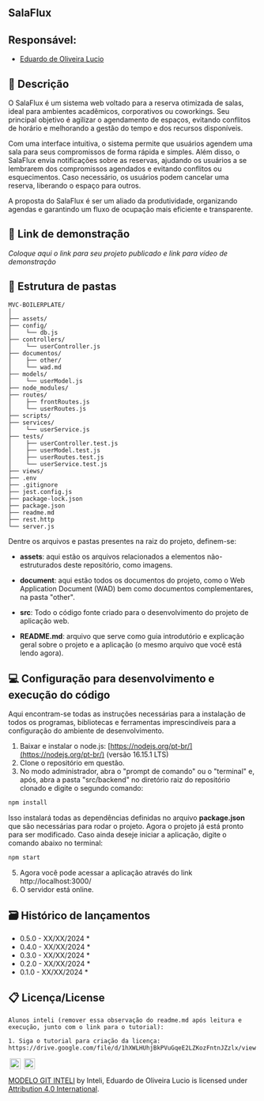 ## SalaFlux

## Responsável: 

- <a href="https://www.linkedin.com/in/eduardooliveiralucio">Eduardo de Oliveira Lucio</a>

## 📝 Descrição

O SalaFlux é um sistema web voltado para a reserva otimizada de salas, ideal para ambientes acadêmicos, corporativos ou coworkings. Seu principal objetivo é agilizar o agendamento de espaços, evitando conflitos de horário e melhorando a gestão do tempo e dos recursos disponíveis.

Com uma interface intuitiva, o sistema permite que usuários agendem uma sala para seus compromissos de forma rápida e simples. Além disso, o SalaFlux envia notificações sobre as reservas, ajudando os usuários a se lembrarem dos compromissos agendados e evitando conflitos ou esquecimentos. Caso necessário, os usuários podem cancelar uma reserva, liberando o espaço para outros.

A proposta do SalaFlux é ser um aliado da produtividade, organizando agendas e garantindo um fluxo de ocupação mais eficiente e transparente.

## 📝 Link de demonstração

_Coloque aqui o link para seu projeto publicado e link para vídeo de demonstração_

## 📁 Estrutura de pastas

````
MVC-BOILERPLATE/
│
├── assets/
├── config/                
│    └── db.js
├── controllers/          
│    └── userController.js
├── documentos/
│    ├── other/
│    └── wad.md
├── models/      
│    └── userModel.js
├── node_modules/
├── routes/             
│    ├── frontRoutes.js
│    └── userRoutes.js
├── scripts/                             
├── services/
│    └── userService.js                     
├── tests/                 
│    ├── userController.test.js
│    ├── userModel.test.js
│    ├── userRoutes.test.js
│    └── userService.test.js
├── views/
├── .env            
├── .gitignore          
├── jest.config.js        
├── package-lock.json     
├── package.json           
├── readme.md           
├── rest.http        
└── server.js         
````

Dentre os arquivos e pastas presentes na raiz do projeto, definem-se:

- <b>assets</b>: aqui estão os arquivos relacionados a elementos não-estruturados deste repositório, como imagens.

- <b>document</b>: aqui estão todos os documentos do projeto, como o Web Application  Document (WAD) bem como documentos complementares, na pasta "other".

- <b>src</b>: Todo o código fonte criado para o desenvolvimento do projeto de aplicação web.

- <b>README.md</b>: arquivo que serve como guia introdutório e explicação geral sobre o projeto e a aplicação (o mesmo arquivo que você está lendo agora).

## 💻 Configuração para desenvolvimento e execução do código

Aqui encontram-se todas as instruções necessárias para a instalação de todos os programas, bibliotecas e ferramentas imprescindíveis para a configuração do ambiente de desenvolvimento.

1. Baixar e instalar o node.js: [https://nodejs.org/pt-br/](https://nodejs.org/pt-br/) (versão 16.15.1 LTS)
2. Clone o repositório em questão.
3. No modo administrador, abra o "prompt de comando" ou o "terminal" e, após, abra a pasta "src/backend" no diretório raiz do repositório clonado e digite o segundo comando:

```sh
npm install
```

Isso instalará todas as dependências definidas no arquivo <b>package.json</b> que são necessárias para rodar o projeto. Agora o projeto já está pronto para ser modificado. Caso ainda deseje iniciar a aplicação, digite o comando abaixo no terminal:

```sh
npm start
```
5. Agora você pode acessar a aplicação através do link http://localhost:3000/
6. O servidor está online.

## 🗃 Histórico de lançamentos

* 0.5.0 - XX/XX/2024
    * 
* 0.4.0 - XX/XX/2024
    * 
* 0.3.0 - XX/XX/2024
    * 
* 0.2.0 - XX/XX/2024
    * 
* 0.1.0 - XX/XX/2024
    *

## 📋 Licença/License
```
Alunos inteli (remover essa observação do readme.md após leitura e execução, junto com o link para o tutorial):

1. Siga o tutorial para criação da licença: https://drive.google.com/file/d/1hXWLHUhjBkPVuGqeE2LZKozFntnJZzlx/view
```

<img style="height:22px!important;margin-left:3px;vertical-align:text-bottom;" src="https://mirrors.creativecommons.org/presskit/icons/cc.svg?ref=chooser-v1">
<img style="height:22px!important;margin-left:3px;vertical-align:text-bottom;" src="https://mirrors.creativecommons.org/presskit/icons/by.svg?ref=chooser-v1">
<p xmlns:cc="http://creativecommons.org/ns#" xmlns:dct="http://purl.org/dc/terms/">
  <a property="dct:title" rel="cc:attributionURL" href="https://github.com/Intelihub/Template_M2/">MODELO GIT INTELI</a> by 
  Inteli, Eduardo de Oliveira Lucio </a>
  is licensed under 
  <a href="http://creativecommons.org/licenses/by/4.0/?ref=chooser-v1" target="_blank" rel="license noopener noreferrer" style="display:inline-block;">Attribution 4.0 International</a>.
</p>
